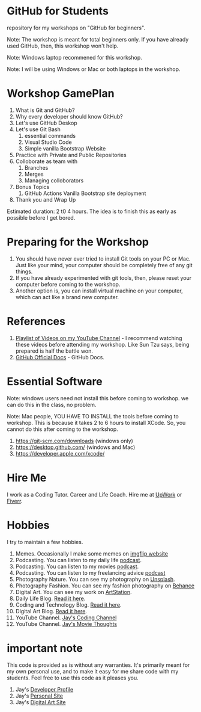 # GitHub for Students

repository for my workshops on "GitHub for beginners".

Note: The workshop is meant for total beginners only. If you have already used GitHub, then, this workshop won't help. 

Note: Windows laptop recommened for this workshop. 

Note: I will be using Windows or Mac or both laptops in the workshop.

# Workshop GamePlan

1. What is Git and GitHub?
1. Why every developer should know GitHub?
1. Let's use GitHub Deskop
1. Let's use Git Bash
    1. essential commands
    1. Visual Studio Code
    1. Simple vanilla Bootstrap Website
1. Practice with Private and Public Repositories
1. Colloborate as team with
    1. Branches
    1. Merges
    1. Managing colloborators
1. Bonus Topics
    1. GitHub Actions Vanilla Bootstrap site deployment
1. Thank you and Wrap Up

Estimated duration: 2 t0 4 hours. The idea is to finish this as early as possible before I get bored. 

# Preparing for the Workshop

1. You should have never ever tried to install Git tools on your PC or Mac. Just like your mind, your computer should be completely free of any git things. 
1. If you have already experimented with git tools, then, please reset your computer before coming to the workshop.
1. Another option is, you can install virtual machine on your computer, which can act like a brand new computer. 

# References

1. [Playlist of Videos on my YouTube Channel](https://www.youtube.com/playlist?list=PL7SHzFbuSdW0LWKYOOMPVzVVCa_BtnuZb) - I recommend watching these videos before attending my workshop. Like Sun Tzu says, being prepared is half the battle won. 
1. [GitHub Official Docs](https://docs.github.com/en) - GitHub Docs. 

# Essential Software 

Note: windows users need not install this before coming to workshop. we can do this in the class, no problem.

Note: Mac people, YOU HAVE TO INSTALL the tools before coming to workshop. This is because it takes 2 to 6 hours to install XCode. So, you cannot do this after coming to the workshop. 

1. https://git-scm.com/downloads (windows only)
1. https://desktop.github.com/ (windows and Mac)
1. https://developer.apple.com/xcode/ 

# Hire Me

I work as a Coding Tutor. Career and Life Coach. Hire me at [UpWork](https://www.upwork.com/fl/vijayasimhabr) or [Fiverr](https://www.fiverr.com/jay_codeguy). 

# Hobbies

I try to maintain a few hobbies.

1. Memes. Occasionally I make some memes on [imgflip website](https://imgflip.com/user/codingtutorjay)
1. Podcasting. You can listen to my daily life [podcast](https://stories.thechalakas.com/listen-to-podcast/).
1. Podcasting. You can listen to my movies [podcast](https://sandkdesignstudio.in/jays-movie-podcast/).
1. Podcasting. You can listen to my freelancing advice [podcast](https://freelancingstories.substack.com/)
1. Photography Nature. You can see my photography on [Unsplash](https://unsplash.com/@jay_neeruhaaku).
1. Photography Fashion. You can see my fashion photography on [Behance](https://www.behance.net/vijayasimhabr)
1. Digital Art. You can see my work on [ArtStation](https://www.artstation.com/jay_kalenildana).
1. Daily Life Blog. [Read it here](https://medium.com/the-sanguine-tech-trainer).
1. Coding and Technology Blog. [Read it here](https://medium.com/projectwt).
1. Digital Art Blog. [Read it here](https://medium.com/random-pink-hula).
1. YouTube Channel. [Jay's Coding Channel](https://www.youtube.com/channel/UCJJVulg4J7POMdX0veuacXw/)
1. YouTube Channel. [Jay's Movie Thoughts](https://www.youtube.com/channel/UCQbiE3FFa6FIHKqJ7CRvKaA/)

# important note 

This code is provided as is without any warranties. It's primarily meant for my own personal use, and to make it easy for me share code with my students. Feel free to use this code as it pleases you.

1. Jay's [Developer Profile](https://jay-study-nildana.github.io/developerprofile)
1. Jay's [Personal Site](https://stories.thechalakas.com/)
1. Jay's [Digital Art Site](https://sandkdesignstudio.in/)
